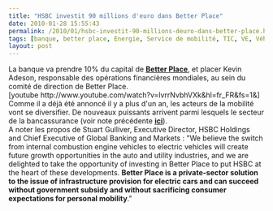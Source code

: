 ```yaml
---
title: "HSBC investit 90 millions d'euro dans Better Place"
date: 2010-01-28 15:55:43
permalink: /2010/01/hsbc-investit-90-millions-deuro-dans-better-place.html
tags: [banque, better place, Energie, Service de mobilité, TIC, VE, Véhicule]
layout: post
---
```


<p>La banque va prendre 10% du capital de <strong><span style="text-decoration: underline"><a href="http://www.betterplace.com/company/press-release-detail/better-place-secures-350-" target="_blank">Better Place</a></span></strong>, et placer Kevin Adeson, responsable des opérations financières mondiales, au sein du comité de direction de Better Place.<br />  [youtube http://www.youtube.com/watch?v=lvrrNvbhVXk&hl=fr_FR&fs=1&]<br />Comme il a déjà été annoncé il y a plus d'un an, les acteurs de la mobilité vont se diversifier. De nouveaux puissants arrivent parmi lesquels le secteur de la bancassurance (voir note précédente <strong><span style="text-decoration: underline"><a href="https://gabrielplassat.github.io/transportsdufutur/2009/11/le-passage-de-lobjet-vehicule-aux-services-de-mobilite-une-chance.html" target="_blank">ici</a></span></strong>). <br />A noter les propos de Stuart Gulliver, Executive Director, HSBC Holdings and Chief Executive of Global Banking and Markets : "We believe the switch from internal combustion engine vehicles to electric vehicles will create future growth opportunities in the auto and utility industries, and we are delighted to take the opportunity of investing in Better Place to put HSBC at the heart of these developments. <strong>Better Place is a private-sector solution to the issue of infrastructure provision for electric cars and can succeed without government subsidy and without sacrificing consumer expectations for personal mobility</strong>."<br /><br /> </p>
